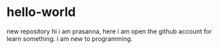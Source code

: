 # hello-world
new repository
hi i am prasanna, here i am open the github account  for learn something. i am new to programming.
